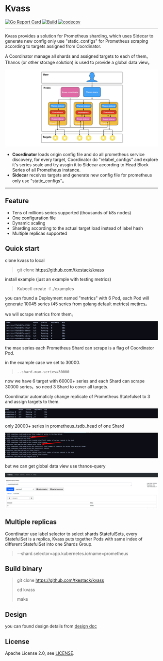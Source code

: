 # Kvass

  [![Go Report Card](https://goreportcard.com/badge/github.com/tkestack/kvass)](https://goreportcard.com/report/github.com/tkestack/kvass)  [![Build](https://github.com/tkestack/kvass/workflows/Build/badge.svg?branch=master)]()   [![codecov](https://codecov.io/gh/tkestack/kvass/branch/master/graph/badge.svg)](https://codecov.io/gh/tkestack/kvass)

------

Kvass provides a solution for Prometheus sharding, which uses Sidecar to generate new config only use "static_configs" for Prometheus scraping according to targets assigned from Coordinator.

A Coordinator manage all shards  and assigned targets to each of them。
Thanos (or other storage solution) is used to provide a global data view。

![image-20201123224137790](./README.assets/image-20201123224137790.png)

* **Coordinator** loads origin config file and do all prometheus service discovery, for every target, Coordinator do "relabel_configs" and explore it's series scale and try assgin it to Sidecar according to Head Block Series of all Prometheus instance.
* **Sidecar** receives targets and generate new config file for prometheus only use "static_configs"。
------

## Feature

* Tens of millions series supported (thousands of k8s nodes)
* One configuration file
* Dynamic scaling
* Sharding according to the actual target load instead of label hash
* Multiple replicas supported

## Quick start 

clone kvass to local 

> git clone https://github.com/tkestack/kvass

install example (just an example with testing metrics)

> Kubectl create -f ./examples

you can found a Deployment named "metrics" with 6 Pod, each Pod will generate 10045 series (45 series from golang default metrics) metircs。

we will scrape metrics from them。

![image-20200916185943754](./README.assets/image-20200916185943754.png)

the max series each Prometheus Shard can scrape is a flag of Coordinator Pod.

in the example case we set to 30000.

> ```
> --shard.max-series=30000
> ```

now we have 6 target with 60000+ series  and each Shard can scrape 30000 series，so need 3 Shard to cover all targets.

Coordinator  automaticly change replicate of Prometheus Statefulset to 3 and assign targets to them.

![image-20200916190143119](./README.assets/image-20200916190143119.png)

only 20000+ series in prometheus_tsdb_head of one Shard

![image-20200917112924277](./README.assets/image-20200917112924277.png)

but we can get global data view use thanos-query

![image-20200917112711674](./README.assets/image-20200917112711674.png)

## Multiple replicas

Coordinator use label selector to select shards StatefulSets, every StatefulSet is a replica, Kvass puts together Pods with same index of different StatefulSet into one Shards Group.

> --shard.selector=app.kubernetes.io/name=prometheus

## Build binary

> git clone https://github.com/tkestack/kvass
>
> cd kvass
>
> make 

## Design

you can found design details from [design doc](./documents/design.md)

## License
Apache License 2.0, see [LICENSE](./LICENSE).

